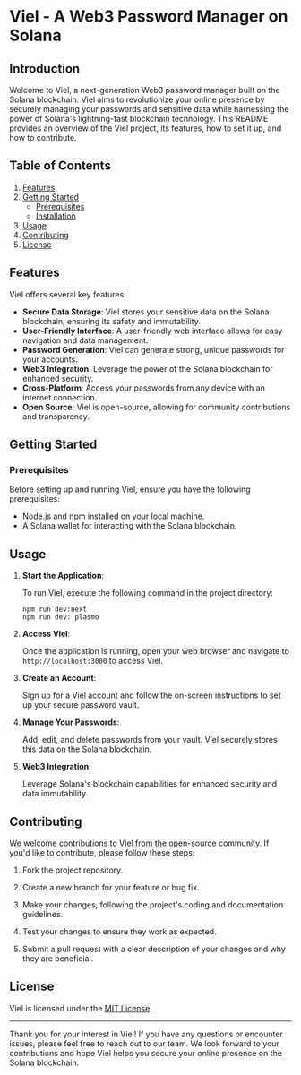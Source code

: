 # Viel - A Web3 Password Manager on Solana

## Introduction

Welcome to Viel, a next-generation Web3 password manager built on the Solana blockchain. Viel aims to revolutionize your online presence by securely managing your passwords and sensitive data while harnessing the power of Solana's lightning-fast blockchain technology. This README provides an overview of the Viel project, its features, how to set it up, and how to contribute.

## Table of Contents

1. [Features](#features)
2. [Getting Started](#getting-started)
    - [Prerequisites](#prerequisites)
    - [Installation](#installation)
3. [Usage](#usage)
4. [Contributing](#contributing)
5. [License](#license)

## Features

Viel offers several key features:

- **Secure Data Storage**: Viel stores your sensitive data on the Solana blockchain, ensuring its safety and immutability.
- **User-Friendly Interface**: A user-friendly web interface allows for easy navigation and data management.
- **Password Generation**: Viel can generate strong, unique passwords for your accounts.
- **Web3 Integration**: Leverage the power of the Solana blockchain for enhanced security.
- **Cross-Platform**: Access your passwords from any device with an internet connection.
- **Open Source**: Viel is open-source, allowing for community contributions and transparency.

## Getting Started

### Prerequisites

Before setting up and running Viel, ensure you have the following prerequisites:

- Node.js and npm installed on your local machine.
- A Solana wallet for interacting with the Solana blockchain.

## Usage

1. **Start the Application**:

   To run Viel, execute the following command in the project directory:

   ```Terminal
   npm run dev:next
   npm run dev: plasmo
   ```

2. **Access Viel**:

   Once the application is running, open your web browser and navigate to `http://localhost:3000` to access Viel.

3. **Create an Account**:

   Sign up for a Viel account and follow the on-screen instructions to set up your secure password vault.

4. **Manage Your Passwords**:

   Add, edit, and delete passwords from your vault. Viel securely stores this data on the Solana blockchain.

5. **Web3 Integration**:

   Leverage Solana's blockchain capabilities for enhanced security and data immutability.

## Contributing

We welcome contributions to Viel from the open-source community. If you'd like to contribute, please follow these steps:

1. Fork the project repository.

2. Create a new branch for your feature or bug fix.

3. Make your changes, following the project's coding and documentation guidelines.

4. Test your changes to ensure they work as expected.

5. Submit a pull request with a clear description of your changes and why they are beneficial.

## License

Viel is licensed under the [MIT License](LICENSE).

---

Thank you for your interest in Viel! If you have any questions or encounter issues, please feel free to reach out to our team. We look forward to your contributions and hope Viel helps you secure your online presence on the Solana blockchain.

